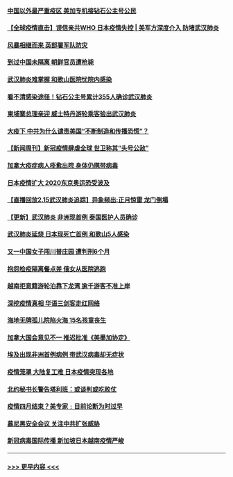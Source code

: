 #### [中国以外最严重疫区 美加专机接钻石公主号公民](../pages/prog202/a102778473.md?t=02161655) 
#### [【全球疫情直击】误信亲共WHO 日本疫情失控 | 美军方深度介入 防堵武汉肺炎](../pages/prog202/a102778478.md?t=02161655) 
#### [风暴相继而来 英部署军队防灾](../pages/prog202/a102778447.md?t=02161655) 
#### [到过中国未隔离 朝鲜官员遭枪毙](../pages/prog202/a102778383.md?t=02161655) 
#### [武汉肺炎难掌握 和歌山医院忧院内感染](../pages/prog202/a102778376.md?t=02161655) 
#### [看不清感染途径！钻石公主号累计355人确诊武汉肺炎](../pages/prog202/a102778335.md?t=02161655) 
#### [柬埔寨总理亲迎 威士特丹游轮乘客验出武汉肺炎](../pages/prog202/a102777842.md?t=02161655) 
#### [大疫下 中共为什么谴责美国“不断制造和传播恐慌”？](../pages/prog202/a102778285.md?t=02161655) 
#### [【新闻周刊】新冠疫情肆虐全球 世卫称其“头号公敌”](../pages/prog202/a102778196.md?t=02161655) 
#### [加拿大疫症病人痊愈出院 身体仍携带病毒](../pages/prog202/a102778061.md?t=02161655) 
#### [日本疫情扩大 2020东京奥运恐受波及](../pages/prog202/a102778049.md?t=02161655) 
#### [【直播回放2.15武汉肺炎追踪】异象频出:正月惊雷 龙门倒塌](../pages/prog202/a102777974.md?t=02161655) 
#### [【更新】武汉肺炎 非洲现首例 泰国医护人员确诊](../pages/prog202/a102770740.md?t=02161655) 
#### [武汉肺炎延烧 日本现死亡首例 和歌山5人感染](../pages/prog202/a102777815.md?t=02161655) 
#### [又一中国女子闯川普庄园 遭判刑6个月](../pages/prog202/a102777673.md?t=02161655) 
#### [抱怨检疫隔离餐点差 俄女从医院逃跑](../pages/prog202/a102777667.md?t=02161655) 
#### [越南拒意籍游轮泊靠下龙湾 逾千游客不准上岸](../pages/prog202/a102777646.md?t=02161655) 
#### [深挖疫情真相 华语三剑客走红网络](../pages/prog202/a102777624.md?t=02161655) 
#### [海地无牌孤儿院陷火海 15名孩童丧生](../pages/prog202/a102777620.md?t=02161655) 
#### [加拿大国会意见不一 推迟批准《美墨加协定》](../pages/prog202/a102777575.md?t=02161655) 
#### [埃及出现非洲首例病例 带武汉病毒却无症状](../pages/prog202/a102777559.md?t=02161655) 
#### [疫情笼罩 大陆复工难 日本疫情突现各地](../pages/prog202/a102777455.md?t=02161655) 
#### [北约秘书长警告塔利班：或谈判或吃败仗](../pages/prog202/a102777442.md?t=02161655) 
#### [疫情四月结束？美专家﹕目前论断为时过早](../pages/prog202/a102777248.md?t=02161655) 
#### [慕尼黑安全会议 关注中共扩张威胁](../pages/prog202/a102777254.md?t=02161655) 
#### [新冠病毒国际传播 新加坡日本越南疫情严峻](../pages/prog202/a102777245.md?t=02161655) 

----
#### [ >>> 更早内容 <<< ](../indexes/prog202-earlier.md)
